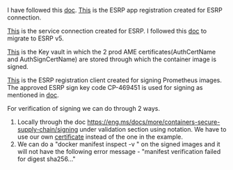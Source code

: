 I have followed this [doc](https://eng.ms/docs/more/containers-secure-supply-chain/signing).
[This](https://ms.portal.azure.com/#view/Microsoft_AAD_RegisteredApps/ApplicationMenuBlade/~/Overview/quickStartType~/null/sourceType/Microsoft_AAD_IAM/appId/73f8d5f9-b507-497f-b698-4ed00fcba5a3/objectId/cd14f76f-2797-4192-927e-65b7e37e9c26/isMSAApp~/false/defaultBlade/Overview/appSignInAudience/AzureADMyOrg/servicePrincipalCreated~/true) is the ESRP app registration created for ESRP connection.

[This](https://github-private.visualstudio.com/azure/_settings/adminservices?resourceId=58076957-65af-4250-98a3-21edf787554c) is the service connection created for ESRP. I followed this [doc](https://microsoft.sharepoint.com/teams/prss/Codesign/SitePages/ADO%20Task%20v5.aspx?OR=Teams-HL&CT=1714049743060&xsdata=MDV8MDJ8c29oZGFzZ3VwdGFAbWljcm9zb2Z0LmNvbXw4YTc4ZGVmNDJkODg0MjJmNTM4ZDA4ZGM2NTQwMDU4NHw3MmY5ODhiZjg2ZjE0MWFmOTFhYjJkN2NkMDExZGI0N3wxfDB8NjM4NDk2NTcyODU0MjA1ODAwfFVua25vd258VFdGcGJHWnNiM2Q4ZXlKV0lqb2lNQzR3TGpBd01EQWlMQ0pRSWpvaVYybHVNeklpTENKQlRpSTZJazFoYVd3aUxDSlhWQ0k2TW4wPXwwfHx8&sdata=aHV6OG95VHVCbmc4OE9ETkN2bGRWMndMZHh0Y0R3WDdIUkRVWnF3ZG5jTT0%3d&clickparams=eyAiWC1BcHBOYW1lIiA6ICJNaWNyb3NvZnQgT3V0bG9vayIsICJYLUFwcFZlcnNpb24iIDogIjE2LjAuMTc1MzEuMjAxMjAiLCAiT1MiIDogIldpbmRvd3MiIH0%3D) to migrate to ESRP v5.

[This](https://ms.portal.azure.com/#@MSAzureCloud.onmicrosoft.com/resource/subscriptions/30c56c3a-54da-46ea-b004-06eb33432687/resourceGroups/ESRPPrometheusKVProd/providers/Microsoft.KeyVault/vaults/ESRPPrometheusKVProd/overview) is the Key vault in which the 2 prod AME certificates(AuthCertName and AuthSignCertName) are stored through which the container image is signed.

[This](https://portal.esrp.microsoft.com/Onboarding/AccountDetails?clientId=73f8d5f9-b507-497f-b698-4ed00fcba5a3) is the ESRP registration client created for signing Prometheus images. The approved ESRP sign key code CP-469451 is used for signing as mentioned in [doc](https://eng.ms/docs/more/containers-secure-supply-chain/signing).

For verification of signing we can do through 2 ways.

1. Locally through the doc https://eng.ms/docs/more/containers-secure-supply-chain/signing under validation section using notation. We have to use our own [certificate](https://ms.portal.azure.com/#view/Microsoft_Azure_KeyVault/ListObjectVersionsRBACBlade/~/overview/objectType/certificates/objectId/https%3A%2F%2Fesrpprometheuskv.vault.azure.net%2Fcertificates%2FESRPReqPrometheusCert/vaultResourceUri/%2Fsubscriptions%2F9b96ebbd-c57a-42d1-bbe9-b69296e4c7fb%2FresourceGroups%2FESRPPrometheus%2Fproviders%2FMicrosoft.KeyVault%2Fvaults%2FESRPPrometheusKV/vaultId/%2Fsubscriptions%2F9b96ebbd-c57a-42d1-bbe9-b69296e4c7fb%2FresourceGroups%2FESRPPrometheus%2Fproviders%2FMicrosoft.KeyVault%2Fvaults%2FESRPPrometheusKV) instead of the one in the example.
2. We can do a "docker manifest inspect -v <image>" on the signed images and it will not have the following error message - "manifest verification failed for digest sha256..."
